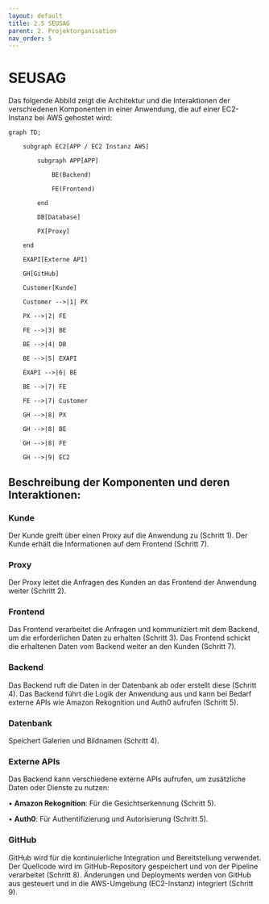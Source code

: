 ```yaml
---
layout: default
title: 2.5 SEUSAG
parent: 2. Projektorganisation
nav_order: 5
---
```


# SEUSAG

  

Das folgende Abbild zeigt die Architektur und die Interaktionen der verschiedenen Komponenten in einer Anwendung, die auf einer EC2-Instanz bei AWS gehostet wird:

  

```mermaid
graph TD;

    subgraph EC2[APP / EC2 Instanz AWS]

        subgraph APP[APP]

            BE(Backend)

            FE(Frontend)

        end

        DB[Database]

        PX[Proxy]

    end

    EXAPI[Externe API]

    GH[GitHub]

    Customer[Kunde]

    Customer -->|1| PX

    PX -->|2| FE

    FE -->|3| BE

    BE -->|4| DB

    BE -->|5| EXAPI

    EXAPI -->|6| BE

    BE -->|7| FE

    FE -->|7| Customer

    GH -->|8| PX

    GH -->|8| BE

    GH -->|8| FE

    GH -->|9| EC2
```

## **Beschreibung der Komponenten und deren Interaktionen:**

### **Kunde** 

Der Kunde greift über einen Proxy auf die Anwendung zu (Schritt 1). Der Kunde erhält die Informationen auf dem Frontend (Schritt 7).

### **Proxy**

Der Proxy leitet die Anfragen des Kunden an das Frontend der Anwendung weiter (Schritt 2).

### **Frontend**

Das Frontend verarbeitet die Anfragen und kommuniziert mit dem Backend, um die erforderlichen Daten zu erhalten (Schritt 3). Das Frontend schickt die erhaltenen Daten vom Backend weiter an den Kunden (Schritt 7).

### **Backend**

Das Backend ruft die Daten in der Datenbank ab oder erstellt diese (Schritt 4). Das Backend führt die Logik der Anwendung aus und kann bei Bedarf externe APIs wie Amazon Rekognition und Auth0 aufrufen (Schritt 5).

### **Datenbank**

Speichert Galerien und Bildnamen (Schritt 4).


### **Externe APIs**


Das Backend kann verschiedene externe APIs aufrufen, um zusätzliche Daten oder Dienste zu nutzen:

• **Amazon Rekognition**: Für die Gesichtserkennung (Schritt 5).

• **Auth0**: Für Authentifizierung und Autorisierung (Schritt 5).

### **GitHub**

GitHub wird für die kontinuierliche Integration und Bereitstellung verwendet. Der Quellcode wird im GitHub-Repository gespeichert und von der Pipeline verarbeitet (Schritt 8). Änderungen und Deployments werden von GitHub aus gesteuert und in die AWS-Umgebung (EC2-Instanz) integriert (Schritt 9).